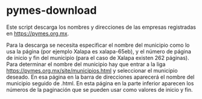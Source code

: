 # pymes-download
Este script descarga los nombres y direcciones de las empresas
registradas en https://pymes.org.mx.

Para la descarga se necesita especificar el nombre del municipio como lo
usa la página (por ejemplo Xalapa es xalapa-65eb), y el número de página de
inicio y fin del municipio (para el caso de Xalapa existen 262 páginas).
Para determinar el nombre del municipio hay que entrar a la liga
https://pymes.org.mx/site/municipios.html y seleccionar el municipio
deseado. En esa página en la barra de direcciones aparecerá el nombre del
municipio seguido de .html. En esta página en la parte inferior aparecen
los números de la paginación que se pueden usar como valores de inicio y fin.
